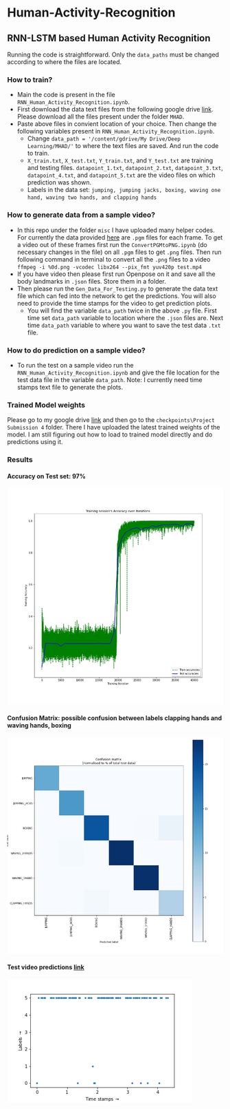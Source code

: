 # Human-Activity-Recognition
## RNN-LSTM based Human Activity Recognition 

Running the code is straightforward. Only the `data_paths` must be changed according to where the files are located. 
### How to train?
- Main the code is present in the file `RNN_Human_Activity_Recognition.ipynb`.
- First download the data text files from the following google drive [link](https://drive.google.com/open?id=192z92yZSQwaWbhjAHMumah09bmry6saH). Please download all the files present under the folder `MHAD`.
- Paste above files in convient location of your choice. Then change the following variables present in `RNN_Human_Activity_Recognition.ipynb`.
  - Change `data_path = '/content/gdrive/My Drive/Deep Learning/MHAD/'` to where the text files are saved. And run the code to train. 
  - `X_train.txt`, `X_test.txt`, `Y_train.txt`, and `Y_test.txt` are training and testing files. `datapoint_1.txt`, `datapoint_2.txt`, `datapoint_3.txt`, `datapoint_4.txt`, and `datapoint_5.txt` are the video files on which prediction was shown. 
  - Labels in the data set: `jumping, jumping jacks, boxing, waving one hand, waving two hands, and clapping hands`
### How to generate data from a sample video?
- In this repo under the folder `misc` I have uploaded many helper codes. For currently the data provided [here](https://tele-immersion.citris-uc.org/berkeley_mhad) are `.pgm` files for each frame. To get a video out of these frames first run the `ConvertPGMtoPNG.ipynb` (do necessary changes in the file) on all `.pgm` files to get `.png` files. Then run following command in terminal to convert all the `.png` files to a video `ffmpeg -i %0d.png -vcodec libx264 --pix_fmt yuv420p test.mp4`
- If you have video then please first run Openpose on it and save all the body landmarks in `.json` files. Store them in a folder.
- Then please run the `Gen_Data_For_Testing.py` to generate the data text file which can fed into the network to get the predictions. You will also need to provide the time stamps for the video to get prediction plots.
  - You will find the variable `data_path` twice in the above `.py` file. First time set `data_path` variable to location where the `.json` files are. Next time `data_path` variable to where you want to save the test data `.txt` file.
### How to do prediction on a sample video?
- To run the test on a sample video run the `RNN_Human_Activity_Recognition.ipynb` and give the file location for the test data file in the variable `data_path`. Note: I currently need time stamps text file to generate the plots. 
### Trained Model weights
Please go to my google drive [link](https://drive.google.com/open?id=192z92yZSQwaWbhjAHMumah09bmry6saH) and then go to the `checkpoints\Project Submission 4` folder. There I have uploaded the latest trained weights of the model. I am still figuring out how to load to trained model directly and do predictions using it. 
### Results
#### Accuracy on Test set: 97%
![Accuracy](images/Project%20Submission%204/Acc.jpeg)
#### Confusion Matrix: possible confusion between labels clapping hands and waving hands, boxing
![Confusion Matrix](images/Project%20Submission%204/Confusion.jpeg)
#### Test video predictions [link](https://youtu.be/G_8_L7a7mLI)
![Predictions](images/Project%20Submission%204/Test1.jpeg)
